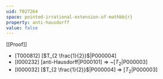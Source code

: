 ```yaml
---
uid: T027264
space: pointed-irrational-extension-of-mathbb{r}
property: anti-hausdorff
value: false
---
```

[[Proof]]

* [T000812] [$T_{2 \frac{1}{2}}$|P000004]
* [I000232] [anti-Hausdorff|P000101] => ~[$T_2$|P000003]
* [I000032] [$T_{2 \frac{1}{2}}$|P000004] => [$T_2$|P000003]

